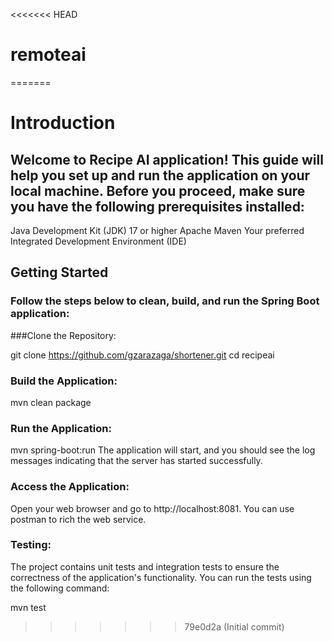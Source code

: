 <<<<<<< HEAD
# remoteai
=======
# Introduction
## Welcome to Recipe AI application! This guide will help you set up and run the application on your local machine. Before you proceed, make sure you have the following prerequisites installed:

Java Development Kit (JDK) 17 or higher
Apache Maven
Your preferred Integrated Development Environment (IDE)
## Getting Started
### Follow the steps below to clean, build, and run the Spring Boot application:

###Clone the Repository:

git clone https://github.com/gzarazaga/shortener.git
cd recipeai
### Build the Application:

mvn clean package

### Run the Application:

mvn spring-boot:run
The application will start, and you should see the log messages indicating that the server has started successfully.

### Access the Application:

Open your web browser and go to http://localhost:8081. You can use postman to rich the web service.


### Testing: 
The project contains unit tests and integration tests to ensure the correctness of the application's functionality. You can run the tests using the following command:

mvn test
>>>>>>> 79e0d2a (Initial commit)
